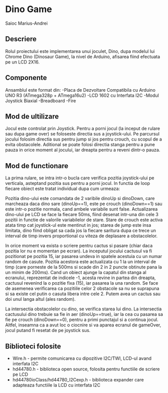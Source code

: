 # Dino Game
Saioc Marius-Andrei

## Descriere
Rolul proiectului este implementarea unui joculet, Dino, dupa modelul lui Chrome Dino (Dinosaur Game), la nivel de Arduino, afisarea fiind efectuata pe un LCD 2X16.

## Componente
Ansamblul este format din:
-Placa de Dezvoltare Compatibila cu Arduino UNO R3 (ATmega328p + ATmega16u2) 
-LCD 1602 cu Interfata I2C
-Modul Joystick Biaxial
-Breadboard
-Fire


## Mod de ultilizare
Jocul este controlat prin Joystick. Pentru a porni jocul (la inceput de rulare sau dupa game over) se foloseste directia sus a joystick-ului. Pe parcursul jocului folosim directia sus pentru jump si jos pentru crouch, cu scopul de a evita obstacolele.
Aditional se poate folosi directia stanga pentru a pune pauza in orice moment al jocului, iar dreapta pentru a reveni dintr-o pauza.


## Mod de functionare
La prima rulare, se intra intr-o bucla care verifica pozitia joystick-ului pe verticala, asteptand pozitia sus pentru a porni jocul.
In functia de loop fiecare obiect este tratat individual dupa cum urmeaza:

Pozitia dino-ului este comandata de 2 varibile dinoUp si dinoDown, care marcheaza daca dino sare (dinoUp==1), este pe crouch (dinoDown==1) sau este intr-o pozitie normala, cand ambele variabile sunt false.
Actualizarea dino-ului pe LCD se face la fiecare 50ms, fiind desenat intr-una din cele 3 pozitii in functie de valorile variabilelor de stare.
Stare de crouch este activa atata timp cat joystick-ul este mentinut in jos; starea de jump este insa limitata, dino fiind obligat sa cada jos la fiecare saritura dupa ce trece un interval de timp invers proportional cu viteza de deplasare a obstacolelor.

In orice moment va exista o scriere pentru cactus si pasare (chiar daca pozitia lor nu e momentan pe ecran). La inceputul jocului cactusul va fi pozitionat pe pozitia 15, iar pasarea undeva in spatele acestuia cu un numar random de casute.
Pozitia acestora este actualizata cu 1 la un interval de timp (care porneste de la 500ms si scade din 2 in 2 puncte obtinute pana la un minim de 200ms). Cand un obiect ajunge la capatul din stanga al ecranului, reprezentat de indicele -1, acesta revine in partea din dreapta,
cactusul revenind la o pozitie fixa (15), iar pasarea la una random. Se face de asemenea verificarea ca pozitiile celor 2 obstacole sa nu se suprapuna si sa existe cel putin o casuta libera intre cele 2. Putem avea un cactus sau doi unul langa altul (ales random).

La intersectia obstacolelor cu dino, se verifica starea lui dino. La intersectia cactusului dino trebuie sa fie in aer (dinoUp==true), iar la cea cu pasarea sa fie pe crouch (dinoDown==0), pentru a primi punctajul si a continua jocul. Altfel, inseamna ca a avut loc o ciocnire
si va aparea ecranul de gameOver, jocul putand fi resetat de pe joystick sus.


## Biblioteci folosite
- Wire.h  		- permite comunicarea cu dipozitive I2C/TWI, LCD-ul avand interfata I2C
- hd44780.h		- biblioteca open source, folosita pentru functiile de scriere pe LCD
- hd44780ioClass/hd44780_I2Cexp.h   - biblioteca expander care adapteaza functiile la LCD cu interfata I2C
